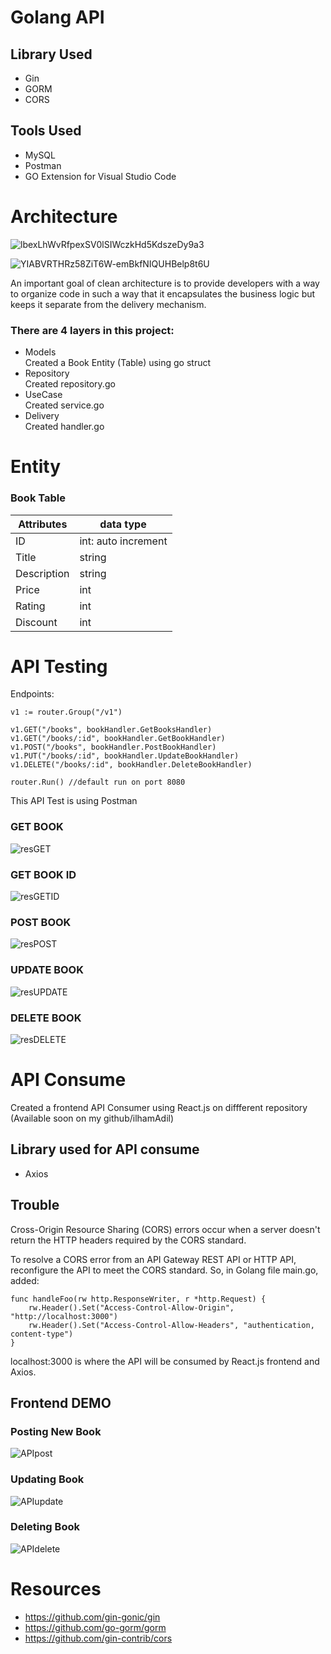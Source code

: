 # Golang API

## Library Used

-   Gin
-   GORM
-   CORS

## Tools Used

-   MySQL
-   Postman
-   GO Extension for Visual Studio Code

# Architecture

![lbexLhWvRfpexSV0lSIWczkHd5KdszeDy9a3](https://user-images.githubusercontent.com/66354919/157606557-1131b3c9-3816-4b1b-8985-fa8fad886e60.png)

![YIABVRTHRz58ZiT6W-emBkfNIQUHBelp8t6U](https://user-images.githubusercontent.com/66354919/157606594-8aeafbf1-8d94-4685-9b91-f83cfffea213.png)

An important goal of clean architecture is to provide developers with a way to organize code in such a way that it encapsulates the business logic but keeps it separate from the delivery mechanism.

### There are 4 layers in this project:

-   Models</br>Created a Book Entity (Table) using go struct
-   Repository</br>Created repository.go
-   UseCase</br>Created service.go
-   Delivery</br>Created handler.go

# Entity

### Book Table

| Attributes  | data type           |
| ----------- | ------------------- |
| ID          | int: auto increment |
| Title       | string              |
| Description | string              |
| Price       | int                 |
| Rating      | int                 |
| Discount    | int                 |

# API Testing

Endpoints:

```
v1 := router.Group("/v1")

v1.GET("/books", bookHandler.GetBooksHandler)
v1.GET("/books/:id", bookHandler.GetBookHandler)
v1.POST("/books", bookHandler.PostBookHandler)
v1.PUT("/books/:id", bookHandler.UpdateBookHandler)
v1.DELETE("/books/:id", bookHandler.DeleteBookHandler)

router.Run() //default run on port 8080
```

This API Test is using Postman

### GET BOOK

![resGET](https://user-images.githubusercontent.com/66354919/157624685-fbfea1d8-df3f-4565-80ae-06df11faa8d9.gif)

### GET BOOK ID

![resGETID](https://user-images.githubusercontent.com/66354919/157622478-c030ce37-64c3-4bff-91c2-5386aefada22.gif)

### POST BOOK

![resPOST](https://user-images.githubusercontent.com/66354919/157624808-a036e9d4-d03a-49b9-9959-f5faa4220d2a.gif)

### UPDATE BOOK

![resUPDATE](https://user-images.githubusercontent.com/66354919/157624940-3bc7c0b6-b6c8-412d-8053-5fa1b8546665.gif)

### DELETE BOOK

![resDELETE](https://user-images.githubusercontent.com/66354919/157625010-3eeb262e-c588-4038-95bd-f433671580f0.gif)

# API Consume

Created a frontend API Consumer using React.js on diffferent repository (Available soon on my github/ilhamAdil)

## Library used for API consume

-   Axios

## Trouble

Cross-Origin Resource Sharing (CORS) errors occur when a server doesn't return the HTTP headers required by the CORS standard.

To resolve a CORS error from an API Gateway REST API or HTTP API, reconfigure the API to meet the CORS standard. So, in Golang file main.go, added:

```
func handleFoo(rw http.ResponseWriter, r *http.Request) {
	rw.Header().Set("Access-Control-Allow-Origin", "http://localhost:3000")
	rw.Header().Set("Access-Control-Allow-Headers", "authentication, content-type")
}
```

localhost:3000 is where the API will be consumed by React.js frontend and Axios.

## Frontend DEMO

### Posting New Book

![APIpost](https://user-images.githubusercontent.com/66354919/157632010-af3356a2-56d7-4b52-9d2c-893f5f7e46c4.gif)

### Updating Book

![APIupdate](https://user-images.githubusercontent.com/66354919/157633922-b035ccb9-5399-4313-bd2a-08c6901de7ef.gif)

### Deleting Book

![APIdelete](https://user-images.githubusercontent.com/66354919/157634109-eb78dd6b-8d45-477a-8791-240444de7dc5.gif)

# Resources

-   https://github.com/gin-gonic/gin
-   https://github.com/go-gorm/gorm
-   https://github.com/gin-contrib/cors
